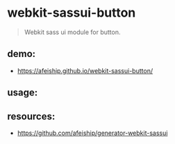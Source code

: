 # webkit-sassui-button
> Webkit sass ui module for button.

## demo:
+ https://afeiship.github.io/webkit-sassui-button/

## usage:

## resources:
+ https://github.com/afeiship/generator-webkit-sassui
